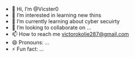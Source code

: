 - 👋 Hi, I’m @Vicster0
- 👀 I’m interested in learning  new thins
- 🌱 I’m currently learning about cyber secuirty
- 💞️ I’m looking to collaborate on ...
- 📫 How to reach me victorokolie287@gmail.com
- 😄 Pronouns: ...
- ⚡ Fun fact: ...

<!---
Vicster0/Vicster0 is a ✨ special ✨ repository because its `README.md` (this file) appears on your GitHub profile.
You can click the Preview link to take a look at your changes.
--->
